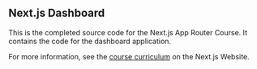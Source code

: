 ## Next.js Dashboard

This is the completed source code for the Next.js App Router Course. It contains the code for the dashboard application.

For more information, see the [course curriculum](https://nextjs.org/learn) on the Next.js Website.
